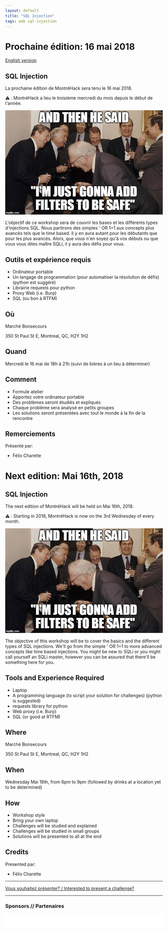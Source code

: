 ```yaml
---
layout: default
title: "SQL Injection"
tags: web sql-injection
---
```


# Prochaine édition: 16 mai 2018

[English version](#english)

## SQL Injection

La prochaine édition de MontréHack sera tenu le 16 mai 2018.

:warning: : MontréHack a lieu le troisième mercredi du mois depuis le début de l'année.

![And then he said, "I'm just gonna add filters"](/images/18-05_sqli.jpg)

L'objectif de ce workshop sera de couvrir les bases et les différents types d'injections SQL.
Nous partirons des simples ' OR 1=1 aux concepts plus avancés tels que le time based.
Il y en aura autant pour les débutants que pour les plus avancés.
Alors, que vous n'en soyez qu'à vos débuts ou que vous vous dites maître SQLi, il y aura des défis pour vous.

## Outils et expérience requis

* Ordinateur portable
* Un langage de programmation (pour automatiser la résolution de défis) (python est suggéré)
* Librairie requests pour python
* Proxy Web (i.e. Burp)
* SQL (ou bon à RTFM)

## Où

Marché Bonsecours

350 St Paul St E, Montreal, QC, H2Y 1H2

## Quand

Mercredi le 16 mai de 18h à 21h (suivi de bières à un lieu à déterminer)

## Comment
 
* Formule atelier
* Apportez votre ordinateur portable
* Des problèmes seront étudiés et expliqués
* Chaque problème sera analysé en petits groupes
* Les solutions seront présentées avec tout le monde à la fin de la rencontre

## Remerciements

Présenté par:
* Félix Charette

<a id="english"></a>

# Next edition: Mai 16th, 2018

## SQL Injection

The next edition of MontréHack will be held on Mai 16th, 2018.

:warning: : Starting in 2018, MontréHack is now on the 3rd Wednesday of every month.

![And then he said, "I'm just gonna add filters"](/images/18-05_sqli.jpg)

The objective of this workshop will be to cover the basics and the different types of SQL injections.
We'll go from the simple ' OR 1=1 to more advanced concepts like time based injections.
You might be new to SQLi or you might call yourself an SQLi master, however you can be assured that there'll be something here for you.

## Tools and Experience Required

* Laptop
* A programming language (to script your solution for challenges) (python is suggested)
* requests library for python
* Web proxy (i.e. Burp)
* SQL (or good at RTFM)

## Where

Marché Bonsecours

350 St Paul St E, Montreal, QC, H2Y 1H2

## When

Wednesday Mai 16th, from 6pm to 9pm (followed by drinks at a location yet to be determined)

## How

* Workshop style
* Bring your own laptop
* Challenges will be studied and explained
* Challenges will be studied in small groups
* Solutions will be presented to all at the end

## Credits

Presented par:
* Félix Charette

<hr/>

[Vous souhaitez présenter? / Interested to present a challenge?](https://github.com/montrehack/montrehack.github.com/wiki/Present-at-Montrehack)

<hr/>

### Sponsors // Partenaires

[![Brasserie Benelux](/images/benelux.png)](http://brasseriebenelux.com/)
